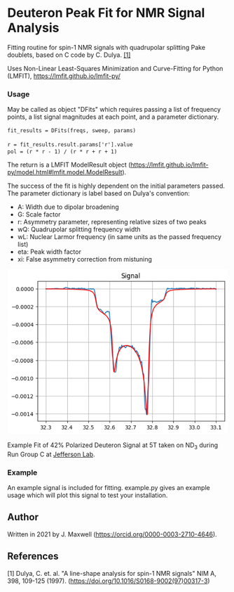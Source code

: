 # Deuteron Peak Fit for NMR Signal Analysis

Fitting routine for spin-1 NMR signals with quadrupolar splitting Pake doublets, based on C code by C. Dulya. [[1]](#1) 

Uses Non-Linear Least-Squares Minimization and Curve-Fitting for Python (LMFIT), https://lmfit.github.io/lmfit-py/


### Usage
May be called as object "DFits" which requires passing a list of frequency points, a list signal magnitudes at each point, and a parameter dictionary.
```
fit_results = DFits(freqs, sweep, params)

r = fit_results.result.params['r'].value
pol = (r * r - 1) / (r * r + r + 1)
```
The return is a LMFIT ModelResult object (https://lmfit.github.io/lmfit-py/model.html#lmfit.model.ModelResult).

The success of the fit is highly dependent on the initial parameters passed. The parameter dictionary is label based on Dulya's convention:
* A: Width due to dipolar broadening
* G: Scale factor
* r: Asymmetry parameter, representing relative sizes of two peaks
* wQ: Quadrupolar splitting frequency width
* wL: Nuclear Larmor frequency (in same units as the passed frequency list)
* eta: Peak width factor
* xi: False asymmetry correction from mistuning

![Example Fit of 42% Polarized Deuteron Signal at 5T](./example.png)

Example Fit of 42% Polarized Deuteron Signal at 5T taken on ND<sub>3</sub> during Run Group C at [Jefferson Lab](https://www.jlab.org/).

### Example
An example signal is included for fitting. example.py gives an example usage which will plot this signal to test your installation.

## Author
Written in 2021 by J. Maxwell (https://orcid.org/0000-0003-2710-4646).
## References

<a id="1">[1]</a> 
Dulya, C. et. al.  "A line-shape analysis for spin-1 NMR signals"
NIM A, 398, 109-125 (1997). (https://doi.org/10.1016/S0168-9002(97)00317-3)
